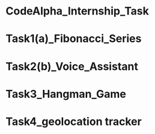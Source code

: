 # CodeAlpha_Internship_Task
# Task1(a)_Fibonacci_Series
# Task2(b)_Voice_Assistant
# Task3_Hangman_Game
# Task4_geolocation tracker
